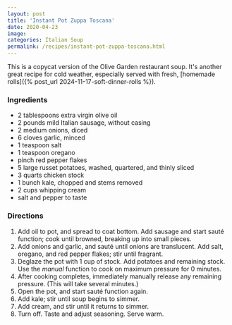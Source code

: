 ```yaml
---
layout: post
title: 'Instant Pot Zuppa Toscana'
date: 2020-04-23
image:
categories: Italian Soup
permalink: /recipes/instant-pot-zuppa-toscana.html
---
```


This is a copycat version of the Olive Garden restaurant soup. It's another great recipe for cold weather, especially served with fresh, [homemade rolls]({% post_url 2024-11-17-soft-dinner-rolls %}).

### Ingredients

- 2 tablespoons extra virgin olive oil
- 2 pounds mild Italian sausage, without casing
- 2 medium onions, diced
- 6 cloves garlic, minced
- 1 teaspoon salt
- 1 teaspoon oregano
- pinch red pepper flakes
- 5 large russet potatoes, washed, quartered, and thinly sliced
- 3 quarts chicken stock
- 1 bunch kale, chopped and stems removed
- 2 cups whipping cream
- salt and pepper to taste

### Directions

1. Add oil to pot, and spread to coat bottom. Add sausage and start sauté function; cook until browned, breaking up into small pieces.
1. Add onions and garlic, and sauté until onions are translucent. Add salt, oregano, and red pepper flakes; stir until fragrant.
1. Deglaze the pot with 1 cup of stock. Add potatoes and remaining stock. Use the _manual_ function to cook on maximum pressure for 0 minutes.
1. After cooking completes, immediately manually release any remaining pressure. (This will take several minutes.)
1. Open the pot, and start sauté function again.
1. Add kale; stir until soup begins to simmer.
1. Add cream, and stir until it returns to simmer.
1. Turn off. Taste and adjust seasoning. Serve warm.
